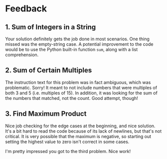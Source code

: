 # Feedback

## 1. Sum of Integers in a String

Your solution definitely gets the job done in most scenarios. One thing missed
was the empty-string case. A potential improvement to the code would be to use
the Python built-in function `sum`, along with a list comprehension.

## 2. Sum of Certain Multiples

The instruction text for this problem was in fact ambiguous, which was
problematic. Sorry! It meant to not include numbers that were multiples of
both 3 and 5 (i.e. multiples of 15). In addition, it was looking for the sum
of the numbers that matched, not the count. Good attempt, though!

## 3. Find Maximum Product

Nice job checking for the edge cases at the beginning, and nice solution. It's
a bit hard to read the code because of its lack of newlines, but that's not
critical. It is very possible that the maximum is negative, so starting out
setting the highest value to zero isn't correct in some cases.

I'm pretty impressed you got to the third problem. Nice work!
